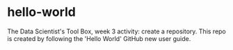 # hello-world
The Data Scientist's Tool Box, week 3 activity: create a repository.  This repo is created by following the 'Hello World' GitHub new user guide.
